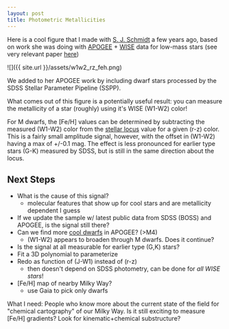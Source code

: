 ```yaml
---
layout: post
title: Photometric Metallicities
---
```


Here is a cool figure that I made with [S. J. Schmidt](http://www.sarahjaneschmidt.com) a few years ago, based on work she was doing with [APOGEE](http://www.sdss3.org/surveys/apogee.php) + [WISE](https://www.nasa.gov/mission_pages/WISE/main/index.html) data for low-mass stars (see very relevant paper [here](http://adsabs.harvard.edu/abs/2016MNRAS.460.2611S))

![]({{ site.url }}/assets/w1w2_rz_feh.png)

We added to her APOGEE work by including dwarf stars processed by the SDSS Stellar Parameter Pipeline (SSPP).

What comes out of this figure is a potentially useful result: you can measure the metallicity of a star (roughly) using it's WISE (W1-W2) color!

For M dwarfs, the [Fe/H] values can be determined by subtracting the measured (W1-W2) color from the [stellar locus](https://arxiv.org/abs/1403.1875) value for a given (r-z) color. This is a fairly small amplitude signal, however, with the offset in (W1-W2) having a max of +/-0.1 mag. The effect is less pronounced for earlier type stars (G-K) measured by SDSS, but is still in the same direction about the locus.

## Next Steps
- What is the cause of this signal?
    - molecular features that show up for cool stars and are metallicity dependent I guess
- If we update the sample w/ latest public data from SDSS (BOSS) and APOGEE, is the signal still there?
- Can we find more [cool dwarfs](https://arxiv.org/abs/1410.0014) in APOGEE? (>M4)
    - (W1-W2) appears to broaden through M dwarfs. Does it continue?
- Is the signal at all measurable for earlier type (G,K) stars?
- Fit a 3D polynomial to parameterize
- Redo as function of (J-W1) instead of (r-z)
    - then doesn't depend on SDSS photometry, can be done for *all WISE stars*!
- [Fe/H] map of nearby Milky Way?
    - use Gaia to pick only dwarfs

What I need: People who know more about the current state of the field for "chemical cartography" of our Milky Way. Is it still exciting to measure [Fe/H] gradients? Look for kinematic+chemical substructure?
